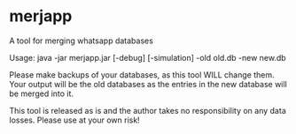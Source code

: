 merjapp
=======

A tool for merging whatsapp databases

Usage:
java -jar merjapp.jar [-debug] [-simulation] -old old.db -new new.db

Please make backups of your databases, as this tool WILL change them.
Your output will be the old databases as the entries in the new database will be merged into it.

This tool is released as is and the author takes no responsibility on any data losses.
Please use at your own risk!

